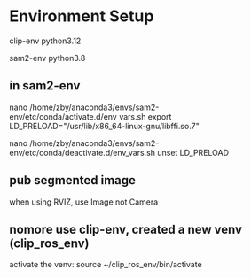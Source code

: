 # Environment Setup

clip-env python3.12

sam2-env python3.8

## in sam2-env

nano /home/zby/anaconda3/envs/sam2-env/etc/conda/activate.d/env_vars.sh
export LD_PRELOAD="/usr/lib/x86_64-linux-gnu/libffi.so.7"

nano /home/zby/anaconda3/envs/sam2-env/etc/conda/deactivate.d/env_vars.sh
unset LD_PRELOAD

## pub segmented image

when using RVIZ, use Image not Camera

<!-- ## in clip-env -->

<!-- nano /home/zby/anaconda3/envs/clip-env/etc/conda/activate.d/env_vars.sh
export LD_PRELOAD="/usr/lib/x86_64-linux-gnu/libffi.so.7"

nano /home/zby/anaconda3/envs/clip-env/etc/conda/deactivate.d/env_vars.sh
unset LD_PRELOAD -->

## nomore use clip-env, created a new venv (clip_ros_env)

activate the venv: source ~/clip_ros_env/bin/activate

<!-- in venv: export PYTHONPATH=/opt/ros/noetic/lib/python3/dist-packages:$PYTHONPATH -->
